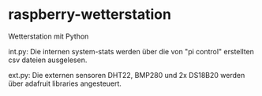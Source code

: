 # raspberry-wetterstation
Wetterstation mit Python

int.py: Die internen system-stats  werden über die von "pi control" erstellten csv dateien ausgelesen.

ext.py: Die externen sensoren DHT22, BMP280 und 2x DS18B20 werden über adafruit libraries angesteuert.
